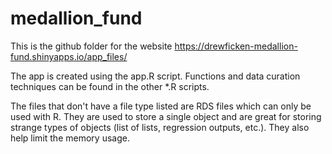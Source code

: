 # medallion_fund

This is the github folder for the website https://drewficken-medallion-fund.shinyapps.io/app_files/

The app is created using the app.R script. Functions and data curation techniques can be found in the other *.R scripts. 

The files that don't have a file type listed are RDS files which can only be used with R. They are used to store a single object and are great for storing strange types of objects (list of lists, regression outputs, etc.). They also help limit the memory usage.
